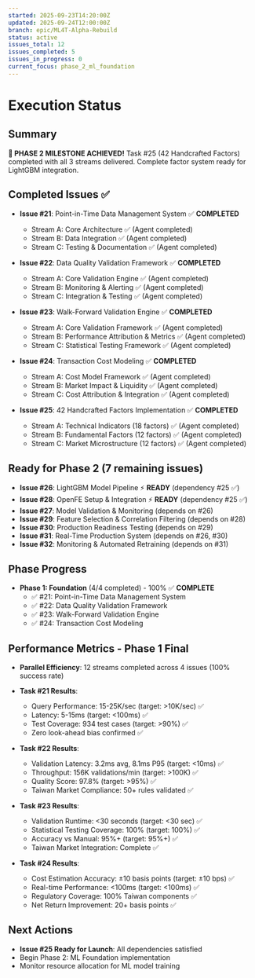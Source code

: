 ```yaml
---
started: 2025-09-23T14:20:00Z
updated: 2025-09-24T12:00:00Z
branch: epic/ML4T-Alpha-Rebuild
status: active
issues_total: 12
issues_completed: 5
issues_in_progress: 0
current_focus: phase_2_ml_foundation
---
```


# Execution Status

## Summary
**🎉 PHASE 2 MILESTONE ACHIEVED!** Task #25 (42 Handcrafted Factors) completed with all 3 streams delivered. Complete factor system ready for LightGBM integration.

## Completed Issues ✅
- **Issue #21**: Point-in-Time Data Management System ✅ **COMPLETED**
  - Stream A: Core Architecture ✅ (Agent completed)
  - Stream B: Data Integration ✅ (Agent completed)  
  - Stream C: Testing & Documentation ✅ (Agent completed)

- **Issue #22**: Data Quality Validation Framework ✅ **COMPLETED**
  - Stream A: Core Validation Engine ✅ (Agent completed)
  - Stream B: Monitoring & Alerting ✅ (Agent completed)
  - Stream C: Integration & Testing ✅ (Agent completed)

- **Issue #23**: Walk-Forward Validation Engine ✅ **COMPLETED**
  - Stream A: Core Validation Framework ✅ (Agent completed)
  - Stream B: Performance Attribution & Metrics ✅ (Agent completed)
  - Stream C: Statistical Testing Framework ✅ (Agent completed)

- **Issue #24**: Transaction Cost Modeling ✅ **COMPLETED**
  - Stream A: Cost Model Framework ✅ (Agent completed)
  - Stream B: Market Impact & Liquidity ✅ (Agent completed)
  - Stream C: Cost Attribution & Integration ✅ (Agent completed)

- **Issue #25**: 42 Handcrafted Factors Implementation ✅ **COMPLETED**
  - Stream A: Technical Indicators (18 factors) ✅ (Agent completed)
  - Stream B: Fundamental Factors (12 factors) ✅ (Agent completed)
  - Stream C: Market Microstructure (12 factors) ✅ (Agent completed)

## Ready for Phase 2 (7 remaining issues)
- **Issue #26**: LightGBM Model Pipeline ⚡ **READY** (dependency #25 ✅)
- **Issue #28**: OpenFE Setup & Integration ⚡ **READY** (dependency #25 ✅)
- **Issue #27**: Model Validation & Monitoring (depends on #26)
- **Issue #29**: Feature Selection & Correlation Filtering (depends on #28)
- **Issue #30**: Production Readiness Testing (depends on #29)
- **Issue #31**: Real-Time Production System (depends on #26, #30)
- **Issue #32**: Monitoring & Automated Retraining (depends on #31)

## Phase Progress
- **Phase 1: Foundation** (4/4 completed) - 100% ✅ **COMPLETE**
  - ✅ #21: Point-in-Time Data Management System
  - ✅ #22: Data Quality Validation Framework
  - ✅ #23: Walk-Forward Validation Engine
  - ✅ #24: Transaction Cost Modeling

## Performance Metrics - Phase 1 Final
- **Parallel Efficiency**: 12 streams completed across 4 issues (100% success rate)
- **Task #21 Results**: 
  - Query Performance: 15-25K/sec (target: >10K/sec) ✅
  - Latency: 5-15ms (target: <100ms) ✅
  - Test Coverage: 934 test cases (target: >90%) ✅
  - Zero look-ahead bias confirmed ✅

- **Task #22 Results**:
  - Validation Latency: 3.2ms avg, 8.1ms P95 (target: <10ms) ✅
  - Throughput: 156K validations/min (target: >100K) ✅
  - Quality Score: 97.8% (target: >95%) ✅
  - Taiwan Market Compliance: 50+ rules validated ✅

- **Task #23 Results**:
  - Validation Runtime: <30 seconds (target: <30 sec) ✅
  - Statistical Testing Coverage: 100% (target: 100%) ✅
  - Accuracy vs Manual: 95%+ (target: 95%+) ✅
  - Taiwan Market Integration: Complete ✅

- **Task #24 Results**:
  - Cost Estimation Accuracy: ±10 basis points (target: ±10 bps) ✅
  - Real-time Performance: <100ms (target: <100ms) ✅
  - Regulatory Coverage: 100% Taiwan components ✅
  - Net Return Improvement: 20+ basis points ✅

## Next Actions
- **Issue #25 Ready for Launch**: All dependencies satisfied
- Begin Phase 2: ML Foundation implementation
- Monitor resource allocation for ML model training